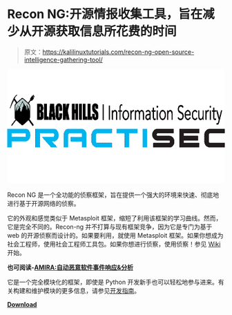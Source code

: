# Recon NG:开源情报收集工具，旨在减少从开源获取信息所花费的时间

> 原文：<https://kalilinuxtutorials.com/recon-ng-open-source-intelligence-gathering-tool/>

[![Recon NG : Open Source Intelligence Gathering Tool Aimed At Reducing The Time Spent Harvesting Information From Open Sources](img/59dadef39e941115713519ec53457e6c.png "Recon NG : Open Source Intelligence Gathering Tool Aimed At Reducing The Time Spent Harvesting Information From Open Sources")](https://1.bp.blogspot.com/-HVseElK1ynY/XUPJNMljQkI/AAAAAAAABnE/b63kHi3gIOI09VtK6gDkpGegffqJrdR2wCLcBGAs/s1600/New%2BProject.png)

Recon NG 是一个全功能的侦察框架，旨在提供一个强大的环境来快速、彻底地进行基于开源网络的侦察。

它的外观和感觉类似于 Metasploit 框架，缩短了利用该框架的学习曲线。然而，它是完全不同的。Recon-ng 并不打算与现有框架竞争，因为它是专门为基于 web 的开源侦察而设计的。如果要利用，就使用 Metasploit 框架。如果你想成为社会工程师，使用社会工程师工具包。如果你想进行侦察，使用侦察！参见 [Wiki](https://github.com/lanmaster53/recon-ng/wiki) 开始。

**也可阅读-[AMIRA:自动恶意软件事件响应&分析](https://kalilinuxtutorials.com/amira-automated-malware-analysis/)**

它是一个完全模块化的框架，即使是 Python 开发新手也可以轻松地参与进来。有关构建和维护模块的更多信息，请参见[开发指南](https://github.com/lanmaster53/recon-ng/wiki/Development-Guide)。

[**Download**](https://github.com/lanmaster53/recon-ng)